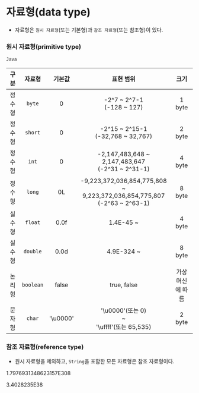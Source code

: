 # 자료형(data type)

- 자료형은 `원시 자료형`(또는 기본형)과 `참조 자료형`(또는 참조형)이 있다.

### 원시 자료형(primitive type)

`Java`

|구분|자료형|기본값|표현 범위|크기|
|:---:|:---:|:---:|:---:|:---:|
|정수형|`byte`|0|-2^7 ~ 2^7-1<br>(-128 ~ 127)|1 byte|
|정수형|`short`|0|-2^15 ~ 2^15-1<br>(-32,768 ~ 32,767)|2 byte|
|정수형|`int`|0|-2,147,483,648 ~ 2,147,483,647<br>(-2^31 ~ 2^31-1)|4 byte|
|정수형|`long`|0L|-9,223,372,036,854,775,808<br>~ 9,223,372,036,854,775,807<br>(-2^63 ~ 2^63-1)|8 byte|
|실수형|`float`|0.0f|1.4E-45 ~|4 byte|
|실수형|`double`|0.0d|4.9E-324 ~|8 byte|
|논리형|`boolean`|false|true, false|가상 머신에 따름|
|문자형|`char`|'\u0000'|'\u0000'(또는 0)<br>~<br>'\uffff'(또는 65,535)|2 byte|

### 참조 자료형(reference type)

- 원시 자료형을 제외하고, `String`을 포함한 모든 자료형은 참조 자료형이다.

1.7976931348623157E308

3.4028235E38
